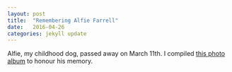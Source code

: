 ```yaml
---
layout: post
title:  "Remembering Alfie Farrell"
date:   2016-04-26
categories: jekyll update
---
```


Alfie, my childhood dog, passed away on March 11th. I compiled [this photo album](http://imgur.com/a/Asi5a) to honour his memory.

